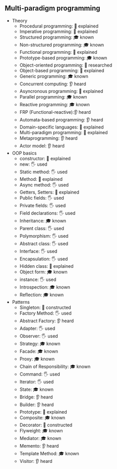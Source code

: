 ## Multi-paradigm programming

- Theory
  - Procedural programming: 🙋 explained
  - Imperative programming: 🙋 explained
  - Structured programming: 🎓 known
  - Non-structured programming: 🎓 known
  - Functional programming: 🙋 explained
  - Prototype-based programming: 🎓 known
  - Object-oriented programming: 🔬 researched
  - Object-based programming: 🙋 explained
  - Generic programming: 🎓 known
  - Concurrent computing: 👂 heard
  - Asyncronous programming: 🙋 explained
  - Parallel programming: 🎓 known
  - Reactive programming: 🎓 known
  - FRP (Functional-reactive):👂 heard
  - Automata-based programming: 👂 heard
  - Domain-specific languages: 🙋 explained
  - Multi-paradigm programming: 🙋 explained
  - Metaprogramming: 👂 heard
  - Actor model: 👂 heard
- OOP basics
  - constructor: 🙋 explained
  - new: 🖐 used
  - Static method: 🖐 used
  - Method: 🙋 explained
  - Async method: 🖐 used
  - Getters, Setters: 🙋 explained
  - Public fields: 🖐 used
  - Private fields: 🖐 used
  - Field declarations: 🖐 used
  - Inheritance: 🎓 known
  - Parent class: 🖐 used
  - Polymorphism: 🖐 used
  - Abstract class: 🖐 used
  - Interface: 🖐 used
  - Encapsulation: 🖐 used
  - Hidden class: 🙋 explained
  - Object form: 🎓 known
  - instance: 🖐 used
  - Introspection: 🎓 known
  - Reflection: 🎓 known
- Patterns
  - Singleton: 🚀 constructed
  - Factory Method: 🖐 used
  - Abstract Factory: 👂 heard
  - Adapter: 🖐 used
  - Observer: 🖐 used
  - Strategy: 🎓 known
  - Facade: 🎓 known
  - Proxy: 🎓 known
  - Chain of Responsibility: 🎓 known
  - Command: 🖐 used
  - Iterator: 🖐 used
  - State: 🎓 known
  - Bridge: 👂 heard
  - Builder: 👂 heard
  - Prototype: 🙋 explained
  - Composite: 🎓 known
  - Decorator: 🚀 constructed
  - Flyweight: 🎓 known
  - Mediator: 🎓 known
  - Memento: 👂 heard
  - Template Method: 🎓 known
  - Visitor: 👂 heard
